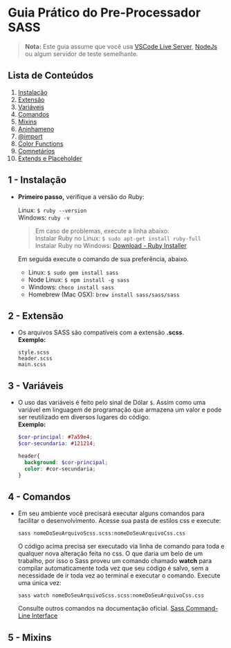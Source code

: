 # Guia Prático do Pre-Processador SASS

> **Nota:** Este guia assume que você usa [VSCode Live Server](https://marketplace.visualstudio.com/items?itemName=ritwickdey.LiveServer), [NodeJs](https://nodejs.org/en/) ou algum servidor de teste semelhante.

## Lista de Conteúdos
1. [Instalação](#instalacao)
1. [Extensão](#extensao-file)
1. [Variáveis](#variaveis)
1. [Comandos](#comandos)
1. [Mixins](#mixins)
1. [Aninhameno](#aninhamento)
1. [@import](#import)
1. [Color Functions](#color-functions)
1. [Comnetários](#comentarios)
1. [Extends e Placeholder](#extends-placeholder)

<a id="instalacao"></a>
## 1 - Instalação
- **Primeiro passo,** verifique a versão do Ruby: 

    Linux: ```$ ruby --version```\
    Windows: ```ruby -v```

    > Em caso de problemas, execute a linha abaixo:   
    Instalar Ruby no Linux: ```$ sudo apt-get install ruby-full```\
    Instalar Ruby no Windows: [Download - Ruby Installer](https://rubyinstaller.org/downloads/) 
    
    Em seguida execute o comando de sua  preferência, abaixo.

    - Linux:
    ```$ sudo gem install sass```
    - Node Linux:
    ```$ npm install -g sass```
    - Windows:
    ```choco install sass```
    - Homebrew (Mac OSX):
    ```brew install sass/sass/sass```

<a id="extensao-file"></a>
## 2 - Extensão   
- Os arquivos SASS são compatíveis com a extensão **.scss**.\
  **Exemplo:**
  ```
  style.scss
  header.scss
  main.scss
  ```

<a id="variaveis"></a>
## 3 - Variáveis
- O uso das variáveis é feito pelo sinal de Dólar ```$```. Assim como uma variável em linguagem de programação que armazena um valor e pode ser reutilizado em diversos lugares do código.\
**Exemplo:**
  ```SCSS
  $cor-principal: #7a59e4; 
  $cor-secundaria: #121214;

  header{
    background: $cor-principal;
    color: #cor-secundaria;
  }
  ```
  

<a id="comandos"></a>
## 4 - Comandos
- Em seu ambiente você precisará executar alguns comandos para facilitar o desenvolvimento. Acesse sua pasta de estilos css e execute:
    ```Shell
    sass nomeDoSeuArquivoScss.scss:nomeDoSeuArquivoCss.css
    ```
    O código acima precisa ser executado via linha de comando para toda e qualquer nova alteração feita no css. O que daria um belo de um trabalho, por isso o Sass proveu um comando chamado **watch** para compilar automaticamente toda vez que seu código é salvo, sem a necessidade de ir toda vez ao terminal e executar o comando. Execute uma única vez:
    ```Shell
    sass watch nomeDoSeuArquivoScss.scss:nomeDoSeuArquivoCss.css
    ```
    Consulte outros comandos na documentação oficial. [Sass Command-Line Interface](https://sass-lang.com/documentation/cli)

<a id="mixins"></a>
## 5 - Mixins